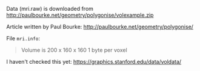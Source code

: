 Data (mri.raw) is downloaded from http://paulbourke.net/geometry/polygonise/volexample.zip

Article written by Paul Bourke: http://paulbourke.net/geometry/polygonise/

File `mri.info`:

> Volume is 200 x 160 x 160
> 1 byte per voxel



I haven't checked this yet: https://graphics.stanford.edu/data/voldata/

